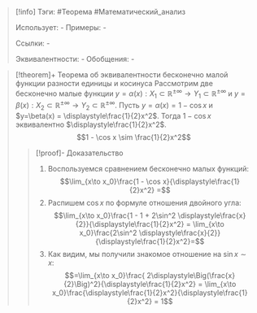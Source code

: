 > [!info]
> Тэги: #Теорема #Математический_анализ   
> 
> Использует: *-*
> Примеры: *-*
> 
> Ссылки: *-*
> 
> Эквивалентности: *-*
> Обобщения: *-*

> [!theorem]+ Теорема об эквивалентности бесконечно малой функции разности единицы и косинуса 
> Рассмотрим две бесконечно малые функции $y=\alpha(x):X_1 \subset \mathbb{R^{\pm\infty}}\rightarrow Y_1 \subset \mathbb{R^{\pm\infty}}$ и $y=\beta(x):X_2 \subset \mathbb{R^{\pm\infty}}\rightarrow Y_2 \subset \mathbb{R^{\pm\infty}}$. Пусть $y=\alpha(x) = 1 - \cos x$ и $y=\beta(x) = \displaystyle\frac{1}{2}x^2$. Тогда $1 - \cos x$ эквивалентно $\displaystyle\frac{1}{2}x^2$.
> $$1 - \cos x \sim \frac{1}{2}x^2$$
> > [!proof]- Доказательство
> > 1. Воспользуемся сравнением бесконечно малых функций: $$\lim_{x\to x_0}\frac{1 - \cos x}{\displaystyle\frac{1}{2}x^2} =$$
> > 2. Распишем $\cos x$ по формуле отношения двойного угла: $$\lim_{x\to x_0}\frac{1 - 1 + 2\sin^2 \displaystyle\frac{x}{2}}{\displaystyle\frac{1}{2}x^2} = \lim_{x\to x_0}\frac{2\sin^2 \displaystyle\frac{x}{2}}{\displaystyle\frac{1}{2}x^2}=$$
> > 3. Как видим, мы получили знакомое отношение на $\sin x \sim x$: $$=\lim_{x\to x_0}\frac{ 2\displaystyle\Big(\frac{x}{2}\Big)^2}{\displaystyle\frac{1}{2}x^2} = \lim_{x\to x_0}\frac{\displaystyle\frac{1}{2}x^2}{\displaystyle\frac{1}{2}x^2} = 1$$
